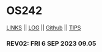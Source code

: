
# OS242

[LINKS](links.md) || [LOG](TXT/mylog.txt) || [Github](https://github.com/AdamCS-code/0s242/) || [TIPS](tips.md/)

### REV02: FRI 6 SEP 2023 09.05
